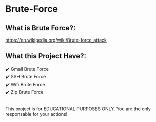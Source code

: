 # Brute-Force

## What is Brute Force?:      
https://en.wikipedia.org/wiki/Brute-force_attack

## What this Project Have?:
:heavy_check_mark: Gmail Brute Force       
:heavy_check_mark: SSH Brute Force        
:heavy_check_mark: Wifi Brute Force        
:heavy_check_mark: Zip Brute Force       

##

This project is for EDUCATIONAL PURPOSES ONLY.
You are the only responsable for your actions!
